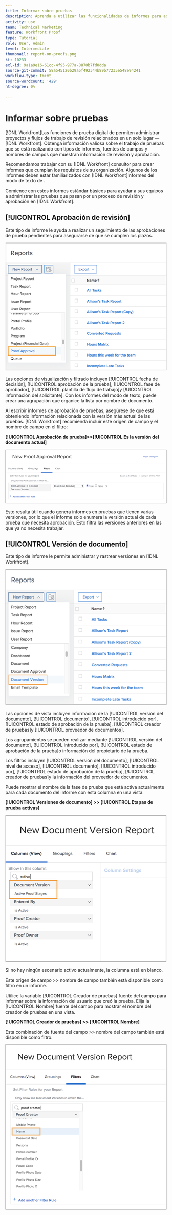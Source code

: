 ```yaml
---
title: Informar sobre pruebas
description: Aprenda a utilizar las funcionalidades de informes para administrar el progreso de la prueba.
activity: use
team: Technical Marketing
feature: Workfront Proof
type: Tutorial
role: User, Admin
level: Intermediate
thumbnail: report-on-proofs.png
kt: 10233
exl-id: 9a1a9e16-61cc-4f95-977a-8870b7fd0dda
source-git-commit: 58a545120b29a5f492344b89b77235e548e94241
workflow-type: tm+mt
source-wordcount: '429'
ht-degree: 0%

---
```


# Informar sobre pruebas

[!DNL Workfront]Las funciones de prueba digital de permiten administrar proyectos y flujos de trabajo de revisión relacionados en un solo lugar — [!DNL Workfront]. Obtenga información valiosa sobre el trabajo de pruebas que se está realizando con tipos de informes, fuentes de campos y nombres de campos que muestran información de revisión y aprobación.

Recomendamos trabajar con su [!DNL Workfront] consultor para crear informes que cumplan los requisitos de su organización. Algunos de los informes deben estar familiarizados con [!DNL Workfront]Informes del modo de texto de .

Comience con estos informes estándar básicos para ayudar a sus equipos a administrar las pruebas que pasan por un proceso de revisión y aprobación en [!DNL Workfront].

## [!UICONTROL Aprobación de revisión]

Este tipo de informe le ayuda a realizar un seguimiento de las aprobaciones de prueba pendientes para asegurarse de que se cumplen los plazos.

![Select [!UICONTROL Aprobación de prueba] de la variable [!UICONTROL Nuevo informe] menú desplegable](assets/proof-system-setups-proof-approval-report.png)

Las opciones de visualización y filtrado incluyen [!UICONTROL fecha de decisión], [!UICONTROL aprobación de la prueba], [!UICONTROL fase de aprobador], [!UICONTROL plantilla de flujo de trabajo]y [!UICONTROL información del solicitante]. Con los informes del modo de texto, puede crear una agrupación que organice la lista por nombre de documento.

Al escribir informes de aprobación de pruebas, asegúrese de que está obteniendo información relacionada con la versión más actual de las pruebas. [!DNL Workfront] recomienda incluir este origen de campo y el nombre de campo en el filtro:

**[!UICONTROL Aprobación de prueba]>>[!UICONTROL Es la versión del documento actual]**

![Pestaña Filtros del Creador de informes](assets/proof-system-setups-proof-approval-report-is-current-version.png)

Esto resulta útil cuando genera informes en pruebas que tienen varias versiones, por lo que el informe solo enumera la versión actual de cada prueba que necesita aprobación. Esto filtra las versiones anteriores en las que ya no necesita trabajar.

## [!UICONTROL Versión de documento]

Este tipo de informe le permite administrar y rastrear versiones en [!DNL Workfront].

![Select [!UICONTROL Versión del documento] de la variable [!UICONTROL Nuevo informe] menú desplegable](assets/proof-system-setups-document-version-report.png)

Las opciones de vista incluyen información de la [!UICONTROL versión del documento], [!UICONTROL documento], [!UICONTROL introducido por], [!UICONTROL estado de aprobación de la prueba], [!UICONTROL creador de pruebas]y [!UICONTROL proveedor de documentos].

Los agrupamientos se pueden realizar mediante [!UICONTROL versión del documento], [!UICONTROL introducido por], [!UICONTROL estado de aprobación de la prueba]o información del propietario de la prueba.

Los filtros incluyen [!UICONTROL versión del documento], [!UICONTROL nivel de acceso], [!UICONTROL documento], [!UICONTROL introducido por], [!UICONTROL estado de aprobación de la prueba], [!UICONTROL creador de pruebas]y la información del proveedor de documentos.

Puede mostrar el nombre de la fase de prueba que está activa actualmente para cada documento del informe con esta columna en una vista:

**[!UICONTROL Versiones de documento] >> [!UICONTROL Etapas de prueba activas]**

![Pestaña Filtros del Creador de informes](assets/proof-system-setups-active-proof-stages.png)

Si no hay ningún escenario activo actualmente, la columna está en blanco.

Este origen de campo >> nombre de campo también está disponible como filtro en un informe.

Utilice la variable [!UICONTROL Creador de pruebas] fuente del campo para informar sobre la información del usuario que creó la prueba. Elija la [!UICONTROL Nombre] fuente del campo para mostrar el nombre del creador de pruebas en una vista.

**[!UICONTROL Creador de pruebas] >> [!UICONTROL Nombre]**

Esta combinación de fuente del campo >> nombre del campo también está disponible como filtro.

![Pestaña Filtros del Creador de informes](assets/proof-system-setups-proof-creator-name.png)

<!--
Learn More Icon
Learn how to create reports in [!DNL Workfront] with the Report Creation class.
Access to proofing functionality
-->
